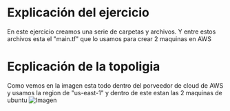 # Explicación del ejercicio
En este ejercicio creamos una serie de carpetas y archivos.
Y entre estos archivos esta el "main.tf"  que lo usamos para crear 2 maquinas en AWS

# Ecplicación de la topoligia 
Como vemos en la imagen esta todo dentro del porveedor de cloud de AWS y usamos la region de "us-east-1" y dentro de este estan las 2 maquinas de ubuntu 
![Imagen](/assets/zizi.png)
